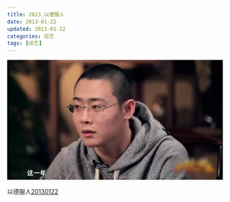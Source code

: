 ```yaml
---
title: 2013_以德服人
date: 2013-01-22
updated: 2013-01-22
categories: 综艺
tags: [综艺]
---
```


![](https://raw.githubusercontent.com/rhenginium/image/main/Screenshot_20210325_025024.jpg)

以德服人[20130122](https://www.iqiyi.com/v_19rrjyplf4.html)